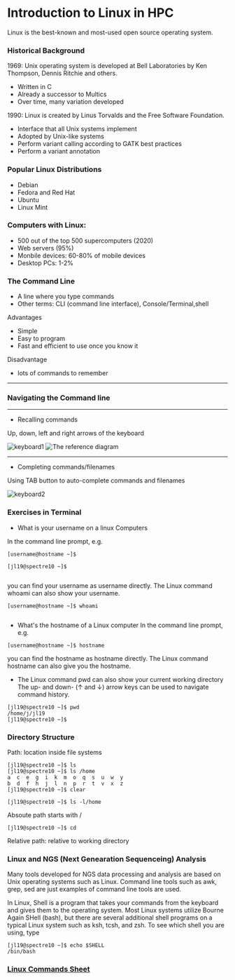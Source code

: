 # Introduction to Linux in HPC


Linux is the best-known and most-used open source operating system.

### Historical Background

1969: Unix operating system is developed at Bell Laboratories by Ken Thompson, Dennis Ritchie and others.

* Written in C
* Already a successor to Multics
* Over time, many variation developed


1990: Linux is created  by Linus Torvalds and the Free Software Foundation.

* Interface that all Unix systems implement
* Adopted by Unix-like systems
* Perform variant calling according to GATK best practices
* Perform a variant annotation


### Popular Linux Distributions

* Debian
* Fedora and Red Hat
* Ubuntu
* Linux Mint

### Computers with Linux:

* 500 out of the top 500 supercomputers (2020)
* Web servers (95%)
* Monbile devices: 60-80% of mobile devices
* Desktop PCs: 1-2%


### The Command Line

- A line where you type commands
- Other terms:  CLI (command line interface), Console/Terminal,shell
 
Advantages

  - Simple
  - Easy to program
  - Fast and efficient to use once you know it
  
Disadvantage

  - lots of commands to remember
  
***********************************
### Navigating the Command line
***********************************

- Recalling commands

Up, down, left and right arrows of the keyboard

![keyboard1](https://jl19.github.io/BASH_Training_Course_2023/Docs/assets/Keyboard1.png)
![The reference diagram](https://jl19.github.io/BASH_Training_Course_2023/Docs/assets/navigate-command-line-1.png)
***********************************
- Completing commands/filenames

Using TAB button to auto-complete commands and filenames

![keyboard2](https://jl19.github.io/BASH_Training_Course_2023/Docs/assets/Keyboard2.png)

### Exercises in Terminal

- What is your username on a linux Computers

In the command line prompt, e.g.
   
```  
[username@hostname ~]$ 

[jl19@spectre10 ~]$
 
```
you can find your username as username directly. The Linux command whoami can also show your username.

```  
[username@hostname ~]$ whoami
 
```

- What's the hostname of a Linux computer
In the command line prompt, e.g.
```  
[username@hostname ~]$ hostname
```  
you can find the hostname as hostname directly. The Linux command hostname can also give you the hostname.

- The Linux command pwd can also show your current working directory
     The up- and down- (↑ and ↓) arrow keys can be used to navigate command history.

``` 
[jl19@spectre10 ~]$ pwd
/home/j/jl19
[jl19@spectre10 ~]$ 
``` 

### Directory Structure

Path: location inside file systems

``` 
[jl19@spectre10 ~]$ ls 
[jl19@spectre10 ~]$ ls /home
a  c  e  g  i  k  m  o  q  s  u  w  y
b  d  f  h  j  l  n  p  r  t  v  x  z
[jl19@spectre10 ~]$ clear

[jl19@spectre10 ~]$ ls -l/home
```

Absoute path starts with /

``` 
[jl19@spectre10 ~]$ cd
```

Relative path: relative to working directory
 
 
### Linux and NGS (Next Genearation Sequenceing) Analysis
 
Many tools developed for NGS data processing and analysis are based on Unix operating systems such as Linux. Command line tools such as awk, grep, sed are just examples of command line tools are used.

In Linux, Shell is a program that takes your commands from the keyboard and gives them to the operating system. Most Linux systems utilize Bourne Again SHell (bash), but there are several additional shell programs on a typical Linux system such as ksh, tcsh, and zsh. To see which shell you are using, type

```
[jl19@spectre10 ~]$ echo $SHELL
/bin/bash
```



### [Linux Commands Sheet](linux-command-sheets.md)

